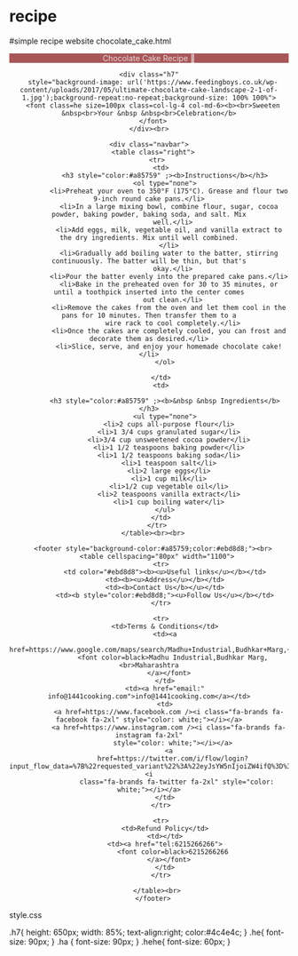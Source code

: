 # recipe
#simple recipe website
chocolate_cake.html
<!DOCTYPE html>
<html>

<head>
  <title>Chocolate Cake Recipe</title>
  <link rel="stylesheet" href="style.css">
  <meta charset="utf-8">
  <meta name="viewport" content="width=device-width, initial-scale=1.0">
  <link rel="stylesheet" href="https://maxcdn.bootstrapcdn.com/bootstrap/3.4.1/css/bootstrap.min.css">
  <script src="https://ajax.googleapis.com/ajax/libs/jquery/3.6.4/jquery.min.js"></script>
  <script src="https://maxcdn.bootstrapcdn.com/bootstrap/3.4.1/js/bootstrap.min.js"></script>
  <script src="https://kit.fontawesome.com/fd75726556.js" crossorigin="anonymous"></script>
  <style>
    footer table td {
      color: #ebd8d8;
    }

    footer table td a {
      color: yellow;
    }

    footer table td font {
      color: #ebd8d8;
    }
  </style>
</head>

<body>
  <center>
    <div style="background-color:#a85759" ;>
      <font class=hehe color=#ebd8d8>Chocolate Cake Recipe 🎂<br></font>
    </div>

    <div class="h7"
      style="background-image: url('https://www.feedingboys.co.uk/wp-content/uploads/2017/05/ultimate-chocolate-cake-landscape-2-1-of-1.jpg');background-repeat:no-repeat;background-size: 100% 100%">
      <font class=he size=100px class=col-lg-4 col-md-6><b><br>Sweeten &nbsp<br>Your &nbsp &nbsp<br>Celebration</b>
      </font>
    </div><br>
  </center>
  <center>

    <div class="navbar">
      <table class="right">
        <tr>
          <td>
            <h3 style="color:#a85759" ;><b>Instructions</b></h3>
            <ol type="none">
              <li>Preheat your oven to 350°F (175°C). Grease and flour two 9-inch round cake pans.</li>
              <li>In a large mixing bowl, combine flour, sugar, cocoa powder, baking powder, baking soda, and salt. Mix
                well.</li>
              <li>Add eggs, milk, vegetable oil, and vanilla extract to the dry ingredients. Mix until well combined.
              </li>
              <li>Gradually add boiling water to the batter, stirring continuously. The batter will be thin, but that's
                okay.</li>
              <li>Pour the batter evenly into the prepared cake pans.</li>
              <li>Bake in the preheated oven for 30 to 35 minutes, or until a toothpick inserted into the center comes
                out clean.</li>
              <li>Remove the cakes from the oven and let them cool in the pans for 10 minutes. Then transfer them to a
                wire rack to cool completely.</li>
              <li>Once the cakes are completely cooled, you can frost and decorate them as desired.</li>
              <li>Slice, serve, and enjoy your homemade chocolate cake!</li>
            </ol>

          </td>
          <td>

            <h3 style="color:#a85759" ;><b>&nbsp &nbsp Ingredients</b></h3>
            <ul type="none">
              <li>2 cups all-purpose flour</li>
              <li>1 3/4 cups granulated sugar</li>
              <li>3/4 cup unsweetened cocoa powder</li>
              <li>1 1/2 teaspoons baking powder</li>
              <li>1 1/2 teaspoons baking soda</li>
              <li>1 teaspoon salt</li>
              <li>2 large eggs</li>
              <li>1 cup milk</li>
              <li>1/2 cup vegetable oil</li>
              <li>2 teaspoons vanilla extract</li>
              <li>1 cup boiling water</li>
            </ul>
          </td>
        </tr>
      </table><br><br>

      <footer style="background-color:#a85759;color:#ebd8d8;"><br>
        <table cellspacing="80px" width="1100">
          <tr>
            <td color="#ebd8d8"><b><u>Useful links</u></b></td>
            <td><b><u>Address</u></b></td>
            <td><b>Contact Us</b></u></td>
            <td><b style="color:#ebd8d8;"><u>Follow Us</u></b></td>
          </tr>

          <tr>
            <td>Terms & Conditions</td>
            <td><a
                href=https://www.google.com/maps/search/Madhu+Industrial,Budhkar+Marg,+Maharashtra/@19.005678,72.823577,17z/data=!3m1!4b1>
                <font color=black>Madhu Industrial,Budhkar Marg,<br>Maharashtra
              </a></font>
            </td>
            <td><a href="email:" info@1441cooking.com">info@1441cooking.com</a></td>
            <td>
              <a href=https://www.facebook.com /><i class="fa-brands fa-facebook fa-2xl" style="color: white;"></i></a>
              <a href=https://www.instagram.com /><i class="fa-brands fa-instagram fa-2xl"
                style="color: white;"></i></a>
              <a
                href=https://twitter.com/i/flow/login?input_flow_data=%7B%22requested_variant%22%3A%22eyJsYW5nIjoiZW4ifQ%3D%3D%22%7D><i
                  class="fa-brands fa-twitter fa-2xl" style="color: white;"></i></a>
            </td>
          </tr>

          <tr>
            <td>Refund Policy</td>
            <td></td>
            <td><a href="tel:6215266266">
                <font color=black>6215266266
              </a></font>
            </td>
          </tr>

        </table><br>
      </footer>
  </center>


</body>

</html>


style.css

.h7{
 height: 650px;
  width: 85%;
  text-align:right;
  color:#4c4e4c;
}
.he{
font-size: 90px;
}
.ha {
font-size: 90px;
}
.hehe{
  font-size: 60px;
}
